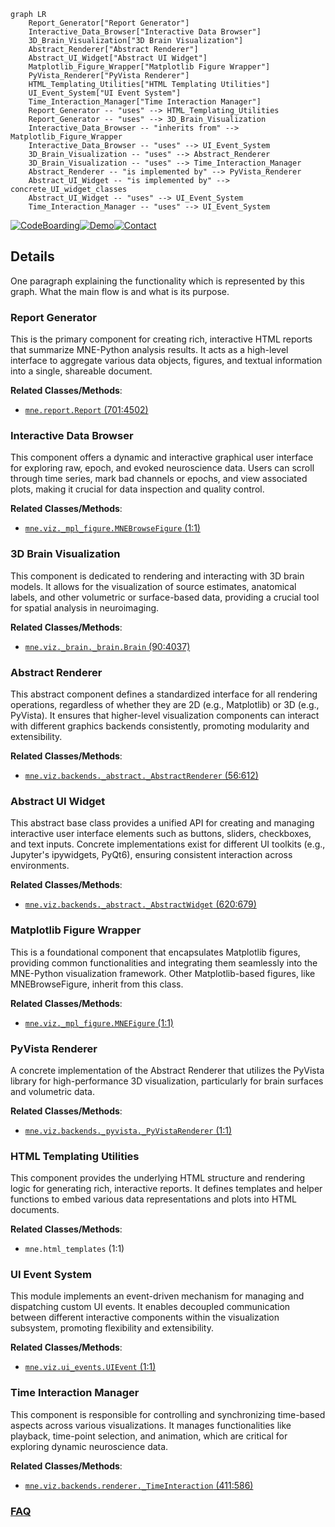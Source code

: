 ```mermaid
graph LR
    Report_Generator["Report Generator"]
    Interactive_Data_Browser["Interactive Data Browser"]
    3D_Brain_Visualization["3D Brain Visualization"]
    Abstract_Renderer["Abstract Renderer"]
    Abstract_UI_Widget["Abstract UI Widget"]
    Matplotlib_Figure_Wrapper["Matplotlib Figure Wrapper"]
    PyVista_Renderer["PyVista Renderer"]
    HTML_Templating_Utilities["HTML Templating Utilities"]
    UI_Event_System["UI Event System"]
    Time_Interaction_Manager["Time Interaction Manager"]
    Report_Generator -- "uses" --> HTML_Templating_Utilities
    Report_Generator -- "uses" --> 3D_Brain_Visualization
    Interactive_Data_Browser -- "inherits from" --> Matplotlib_Figure_Wrapper
    Interactive_Data_Browser -- "uses" --> UI_Event_System
    3D_Brain_Visualization -- "uses" --> Abstract_Renderer
    3D_Brain_Visualization -- "uses" --> Time_Interaction_Manager
    Abstract_Renderer -- "is implemented by" --> PyVista_Renderer
    Abstract_UI_Widget -- "is implemented by" --> concrete_UI_widget_classes
    Abstract_UI_Widget -- "uses" --> UI_Event_System
    Time_Interaction_Manager -- "uses" --> UI_Event_System
```

[![CodeBoarding](https://img.shields.io/badge/Generated%20by-CodeBoarding-9cf?style=flat-square)](https://github.com/CodeBoarding/GeneratedOnBoardings)[![Demo](https://img.shields.io/badge/Try%20our-Demo-blue?style=flat-square)](https://www.codeboarding.org/demo)[![Contact](https://img.shields.io/badge/Contact%20us%20-%20contact@codeboarding.org-lightgrey?style=flat-square)](mailto:contact@codeboarding.org)

## Details

One paragraph explaining the functionality which is represented by this graph. What the main flow is and what is its purpose.

### Report Generator
This is the primary component for creating rich, interactive HTML reports that summarize MNE-Python analysis results. It acts as a high-level interface to aggregate various data objects, figures, and textual information into a single, shareable document.


**Related Classes/Methods**:

- <a href="https://github.com/mne-tools/mne-python/blob/main/mne/report/report.py#L701-L4502" target="_blank" rel="noopener noreferrer">`mne.report.Report` (701:4502)</a>


### Interactive Data Browser
This component offers a dynamic and interactive graphical user interface for exploring raw, epoch, and evoked neuroscience data. Users can scroll through time series, mark bad channels or epochs, and view associated plots, making it crucial for data inspection and quality control.


**Related Classes/Methods**:

- <a href="https://github.com/mne-tools/mne-python/blob/main/mne/viz/_mpl_figure.py#L1-L1" target="_blank" rel="noopener noreferrer">`mne.viz._mpl_figure.MNEBrowseFigure` (1:1)</a>


### 3D Brain Visualization
This component is dedicated to rendering and interacting with 3D brain models. It allows for the visualization of source estimates, anatomical labels, and other volumetric or surface-based data, providing a crucial tool for spatial analysis in neuroimaging.


**Related Classes/Methods**:

- <a href="https://github.com/mne-tools/mne-python/blob/main/mne/viz/_brain/_brain.py#L90-L4037" target="_blank" rel="noopener noreferrer">`mne.viz._brain._brain.Brain` (90:4037)</a>


### Abstract Renderer
This abstract component defines a standardized interface for all rendering operations, regardless of whether they are 2D (e.g., Matplotlib) or 3D (e.g., PyVista). It ensures that higher-level visualization components can interact with different graphics backends consistently, promoting modularity and extensibility.


**Related Classes/Methods**:

- <a href="https://github.com/mne-tools/mne-python/blob/main/mne/viz/backends/_abstract.py#L56-L612" target="_blank" rel="noopener noreferrer">`mne.viz.backends._abstract._AbstractRenderer` (56:612)</a>


### Abstract UI Widget
This abstract base class provides a unified API for creating and managing interactive user interface elements such as buttons, sliders, checkboxes, and text inputs. Concrete implementations exist for different UI toolkits (e.g., Jupyter's ipywidgets, PyQt6), ensuring consistent interaction across environments.


**Related Classes/Methods**:

- <a href="https://github.com/mne-tools/mne-python/blob/main/mne/viz/backends/_abstract.py#L620-L679" target="_blank" rel="noopener noreferrer">`mne.viz.backends._abstract._AbstractWidget` (620:679)</a>


### Matplotlib Figure Wrapper
This is a foundational component that encapsulates Matplotlib figures, providing common functionalities and integrating them seamlessly into the MNE-Python visualization framework. Other Matplotlib-based figures, like MNEBrowseFigure, inherit from this class.


**Related Classes/Methods**:

- <a href="https://github.com/mne-tools/mne-python/blob/main/mne/viz/_mpl_figure.py#L1-L1" target="_blank" rel="noopener noreferrer">`mne.viz._mpl_figure.MNEFigure` (1:1)</a>


### PyVista Renderer
A concrete implementation of the Abstract Renderer that utilizes the PyVista library for high-performance 3D visualization, particularly for brain surfaces and volumetric data.


**Related Classes/Methods**:

- <a href="https://github.com/mne-tools/mne-python/blob/main/mne/viz/backends/_pyvista.py#L1-L1" target="_blank" rel="noopener noreferrer">`mne.viz.backends._pyvista._PyVistaRenderer` (1:1)</a>


### HTML Templating Utilities
This component provides the underlying HTML structure and rendering logic for generating rich, interactive reports. It defines templates and helper functions to embed various data representations and plots into HTML documents.


**Related Classes/Methods**:

- `mne.html_templates` (1:1)


### UI Event System
This module implements an event-driven mechanism for managing and dispatching custom UI events. It enables decoupled communication between different interactive components within the visualization subsystem, promoting flexibility and extensibility.


**Related Classes/Methods**:

- <a href="https://github.com/mne-tools/mne-python/blob/main/mne/viz/ui_events.py#L1-L1" target="_blank" rel="noopener noreferrer">`mne.viz.ui_events.UIEvent` (1:1)</a>


### Time Interaction Manager
This component is responsible for controlling and synchronizing time-based aspects across various visualizations. It manages functionalities like playback, time-point selection, and animation, which are critical for exploring dynamic neuroscience data.


**Related Classes/Methods**:

- <a href="https://github.com/mne-tools/mne-python/blob/main/mne/viz/backends/renderer.py#L411-L586" target="_blank" rel="noopener noreferrer">`mne.viz.backends.renderer._TimeInteraction` (411:586)</a>




### [FAQ](https://github.com/CodeBoarding/GeneratedOnBoardings/tree/main?tab=readme-ov-file#faq)